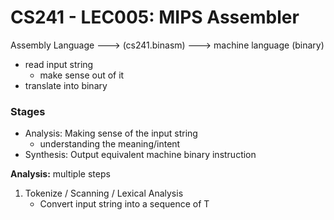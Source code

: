 # CS241 - LEC005: MIPS Assembler
Assembly Language ---> (cs241.binasm) ---> machine language (binary)

- read input string
  - make sense out of it
- translate into binary
### Stages
- Analysis: Making sense of the input string
  - understanding the meaning/intent
- Synthesis: Output equivalent machine binary instruction

**Analysis:** multiple steps
1. Tokenize / Scanning / Lexical Analysis
    - Convert input string into a sequence of T 
<!--stackedit_data:
eyJoaXN0b3J5IjpbNjQzMjg2NjM1LC0zODMxMDE0MzIsLTU0NT
gwMDg2XX0=
-->
